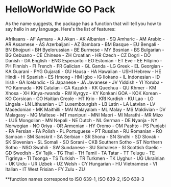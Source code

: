# HelloWorldWide GO Pack

As the name suggests, the package has a function that will tell you how to say hello in any language. Here's the list of features:

Afrikaans - AF
Aymara - AJ
Akan - AK
Albanian - SQ
Amharic - AM
Arabic - AR
Assamese - AS
Azerbaijani - AZ
Bambara - BM
Basque - EU
Bengali - BN
Bhojpuri - BH
Byelorussian - BE
Burmese - MY
Bosnian - BS
Bulgarian - BG
Cebuano - CE
Chinese - ZH
Croatian - HR
Czech - CZ
Dogri - DO
Danish - DA
English - ENG
Esperanto - EO
Estonian - ET
Eve - EE
Filipino - PH
Finnish - FI
French - FR
Galician - GL
Ganda - LG
Greek - EL
Georgian - KA
Guarani - PYG
Gujarati - GU
Hausa - HA
Hawaiian - USHI
Hebrew - HE
Hindi - HI
Spanish - ES
Hmong - HM
Igbo - IG
Ilokano - IL
Indonesian - ID
Irish - GA
Icelandic - IS
Japanese - JA
Javanese - JV
Yiddish - YI
Yoruba - YO
Kannada - KN
Catalan - CA
Kazakh - KK
Quechua - QU
Khmer - KM
Xhosa - XH
Kinya-rwanda - RW
Kyrgyz - KY
Konkani GOA - KOK
Korean - KO
Corsican - CO
Haitian Creole - HT
Krio - KRI
Kurdish - KU
Lao - LO
Lingala - LN
Lithuanian - LT
Luxembourgish - LB
Latin - LA
Latvian - LV
Macedonian - MK
Maithilli - MAI
Malayalam - ML
Malay - MS
Maldivian - DV
Malagasy - MG
Maltese - MT
manipuri - MNI
Maori - MI
Marathi - MR
Mizo - LUS
Mongolian - MN
Nepali - NE
Dutch - NL
German - DE
Nyanja - NY
Norwegian - NO
Oriya - OR
Armenian - HY
Oromo - OM
Pashto - PS
Punjabi - PA
Persian - FA
Polish - PL
Portuguese - PT
Russian - RU
Romanian - RO
Samoan - SM
Sanskrit - SA
Serbian - SR
Shona - SN
Sindhi - SD
Slovak - SK
Slovenian - SL
Somali - SO
Sorani - CKB
Southern Sotho - ST
Northern Sotho - NSO
Swahili - SW
Sundanese - SU
Sinhalese - SI
Scottish Gaelic - GD
Swedish - SV
Tajik - TG
Thai - TH
Tamil - TA
Tatar - TT
Telugu - TE
Tigrinya - TI
Tsonga - TS
Turkish - TR
Turkmen - TK
Uyghur - UG
Ukrainian - UK
Urdu - UR
Uzbek - UZ
Welsh - CY
Hungarian - HU
Vietnamese - VI
Italian - IT
West Frisian - FY
Zulu - ZU

**function names correspond to ISO 639-1, ISO 639-2, ISO 639-3
